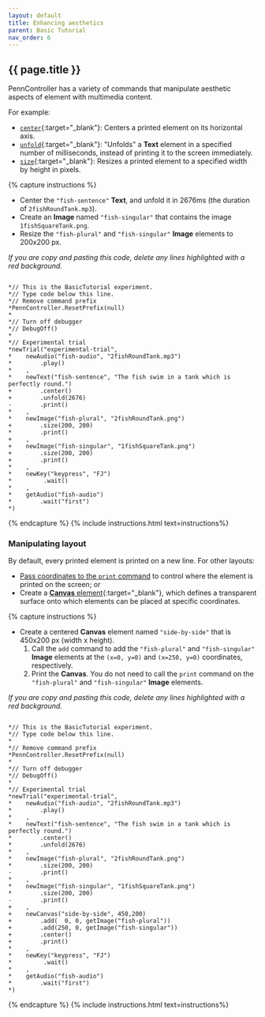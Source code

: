 ```yaml
---
layout: default
title: Enhancing aesthetics
parent: Basic Tutorial
nav_order: 6
---
```


## {{ page.title }}

PennController has a variety of commands that manipulate aesthetic aspects of element with multimedia content. 

For example:
+ [`center`]({{site.baseurl}}/docs/action-commands/standard-center){:target="_blank"}: Centers a printed element on its horizontal axis.
+ [`unfold`]({{site.baseurl}}/docs/action-commands/text-unfold){:target="_blank"}: "Unfolds" a **Text** element in a specified number of milliseconds, instead of printing it to the screen immediately.
+ [`size`]({{site.baseurl}}/docs/action-commands/standard-size){:target="_blank"}: Resizes a printed element to a specified width by height in pixels.

{% capture instructions %}
+ Center the `"fish-sentence"` **Text**, and unfold it in 2676ms (the duration of `2fishRoundTank.mp3`).
+ Create an **Image** named `"fish-singular"` that contains the image `1fishSquareTank.png`.
+ Resize the `"fish-plural"` and `"fish-singular"` **Image** elements to 200x200 px.

*If you are copy and pasting this code, delete any lines highlighted with a red background.*
<pre><code class="language-diff-javascript diff-highlight"> 
*// This is the BasicTutorial experiment.
*// Type code below this line.
*// Remove command prefix
*PennController.ResetPrefix(null)
*
*// Turn off debugger
*// DebugOff()
*
*// Experimental trial
*newTrial("experimental-trial",
*    newAudio("fish-audio", "2fishRoundTank.mp3")
*        .play()
*    ,
*    newText("fish-sentence", "The fish swim in a tank which is perfectly round.")
+        .center()
+        .unfold(2676)
-        .print()
*    ,
*    newImage("fish-plural", "2fishRoundTank.png")    
+        .size(200, 200)
*        .print()
+    ,
+    newImage("fish-singular", "1fishSquareTank.png")
+        .size(200, 200)
+        .print()
*    ,
*    newKey("keypress", "FJ")
*         .wait()
*    ,
*    getAudio("fish-audio")
*        .wait("first")
*)
</code></pre>
{% endcapture %}
{% include instructions.html text=instructions%}

### Manipulating layout

By default, every printed element is printed on a new line. For other layouts:

+ [Pass coordinates to the `print` command]({{site.baseurl}}/docs/action-commands/standard-print) to control where the element is printed on the screen; or
+ Create a [**Canvas** element]({{site.baseurl}}/docs/elements/canvas){:target="_blank"}, which defines a transparent surface onto which elements can be placed at specific coordinates.

{% capture instructions %}
+ Create a centered **Canvas** element named `"side-by-side"` that is 450x200 px (width x height).
  1. Call the `add` command to add the `"fish-plural"` and `"fish-singular"` **Image** elements at the `(x=0, y=0)` and `(x=250, y=0)` coordinates, respectively.
  2. Print the **Canvas**. You do not need to call the `print` command on the `"fish-plural"` and `"fish-singular"` **Image** elements.

*If you are copy and pasting this code, delete any lines highlighted with a red background.*
<pre><code class="language-diff-javascript diff-highlight"> 
*// This is the BasicTutorial experiment.
*// Type code below this line.
*
*// Remove command prefix
*PennController.ResetPrefix(null)
*
*// Turn off debugger
*// DebugOff()
*
*// Experimental trial
*newTrial("experimental-trial",
*    newAudio("fish-audio", "2fishRoundTank.mp3")
*        .play()
*    ,
*    newText("fish-sentence", "The fish swim in a tank which is perfectly round.")
*        .center()
*        .unfold(2676)
*    ,
*    newImage("fish-plural", "2fishRoundTank.png")    
*        .size(200, 200)
-        .print()
*    ,
*    newImage("fish-singular", "1fishSquareTank.png")
*        .size(200, 200)
-        .print()
+    ,   
+    newCanvas("side-by-side", 450,200)
+        .add(  0, 0, getImage("fish-plural"))
+        .add(250, 0, getImage("fish-singular"))
+        .center()
+        .print()
*    ,
*    newKey("keypress", "FJ")
*         .wait()
*    ,
*    getAudio("fish-audio")
*        .wait("first")
*)
</code></pre>
{% endcapture %}
{% include instructions.html text=instructions%}

